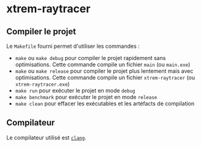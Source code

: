 # xtrem-raytracer

## Compiler le projet

Le `Makefile` fourni permet d'utiliser les commandes :
* `make` ou `make debug` pour compiler le projet rapidement sans optimisations. Cette commande compile un fichier `main` (ou `main.exe`)
* `make` ou `make release` pour compiler le projet plus lentement mais avec optimisations. Cette commande compile un fichier `xtrem-raytracer` (ou `xtrem-raytracer.exe`)
* `make run` pour exécuter le projet en mode `debug`
* `make benchmark` pour exécuter le projet en mode `release`
* `make clean` pour effacer les exécutables et les artéfacts de compilation

## Compilateur

Le compilateur utilisé est [`clang`](https://github.com/llvm/llvm-project/releases/tag/llvmorg-13.0.0).
